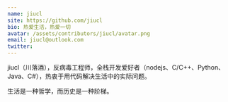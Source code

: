 ```yaml
---
name: jiucl
site: https://github.com/jiucl
bio: 热爱生活，热爱一切
avatar: /assets/contributors/jiucl/avatar.png
email: jiucl@outlook.com
twitter: 
---
```


jiucl（川落酒），反病毒工程师，全栈开发爱好者（nodejs、C/C++、Python、Java、C#），热衷于用代码解决生活中的实际问题。

生活是一种哲学，而历史是一种阶梯。
